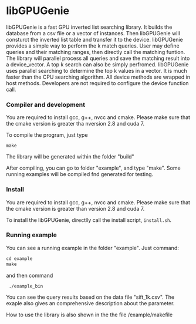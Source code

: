 libGPUGenie
===
libGPUGenie is a fast GPU inverted list searching library. It builds the database from a csv file or a vector of instances. Then libGPUGenie will consturct the inverted list table and transfer it to the device. libGPUGenie provides a simple way to perform the k match queries. User may define queries and their matching ranges, then directly call the matching funtion. The library will parallel process all queries and save the matching result into a device_vector. A top k search can also be simply perfromed. libGPUGenie uses parallel searching to determine the top k values in a vector. It is much faster than the CPU searching algorithm. All device methods are wrapped in host methods. Developers are not required to configure the device function call.


### Compiler and development

You are required to install gcc, g++, nvcc and cmake. Please make sure that the cmake version is greater tha nversion 2.8 and cuda 7.

To compile the program, just type 

```
make
```

The library will be generated within the folder "build"

After compiling, you can go to folder "example", and type "make". Some running examples will be compiled fnd generated for testing.

### Install

You are required to install gcc, g++, nvcc and cmake. Please make sure that the cmake version is greater than version 2.8 and cuda 7.

To install the libGPUGenie, directlly call the install script, `install.sh`.


### Running example
You can see a running example in the folder "example".
Just command:

```cpp
cd example
make
```

and then command

```
 ./example_bin
```


You can see the query results based on the data file "sift_1k.csv". 
The exaple also gives an comprehensive description about the parameter. 

How to use the library is also shown in the the file /example/makefile




